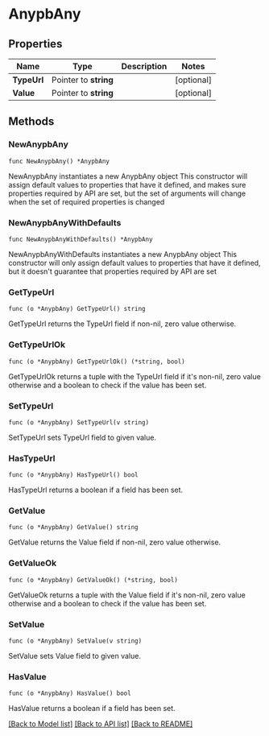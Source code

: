 # AnypbAny

## Properties

Name | Type | Description | Notes
------------ | ------------- | ------------- | -------------
**TypeUrl** | Pointer to **string** |  | [optional] 
**Value** | Pointer to **string** |  | [optional] 

## Methods

### NewAnypbAny

`func NewAnypbAny() *AnypbAny`

NewAnypbAny instantiates a new AnypbAny object
This constructor will assign default values to properties that have it defined,
and makes sure properties required by API are set, but the set of arguments
will change when the set of required properties is changed

### NewAnypbAnyWithDefaults

`func NewAnypbAnyWithDefaults() *AnypbAny`

NewAnypbAnyWithDefaults instantiates a new AnypbAny object
This constructor will only assign default values to properties that have it defined,
but it doesn't guarantee that properties required by API are set

### GetTypeUrl

`func (o *AnypbAny) GetTypeUrl() string`

GetTypeUrl returns the TypeUrl field if non-nil, zero value otherwise.

### GetTypeUrlOk

`func (o *AnypbAny) GetTypeUrlOk() (*string, bool)`

GetTypeUrlOk returns a tuple with the TypeUrl field if it's non-nil, zero value otherwise
and a boolean to check if the value has been set.

### SetTypeUrl

`func (o *AnypbAny) SetTypeUrl(v string)`

SetTypeUrl sets TypeUrl field to given value.

### HasTypeUrl

`func (o *AnypbAny) HasTypeUrl() bool`

HasTypeUrl returns a boolean if a field has been set.

### GetValue

`func (o *AnypbAny) GetValue() string`

GetValue returns the Value field if non-nil, zero value otherwise.

### GetValueOk

`func (o *AnypbAny) GetValueOk() (*string, bool)`

GetValueOk returns a tuple with the Value field if it's non-nil, zero value otherwise
and a boolean to check if the value has been set.

### SetValue

`func (o *AnypbAny) SetValue(v string)`

SetValue sets Value field to given value.

### HasValue

`func (o *AnypbAny) HasValue() bool`

HasValue returns a boolean if a field has been set.


[[Back to Model list]](../README.md#documentation-for-models) [[Back to API list]](../README.md#documentation-for-api-endpoints) [[Back to README]](../README.md)


